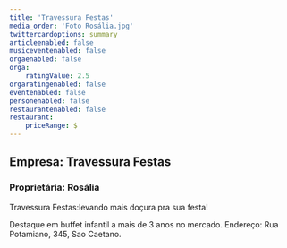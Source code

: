 ```yaml
---
title: 'Travessura Festas'
media_order: 'Foto Rosália.jpg'
twittercardoptions: summary
articleenabled: false
musiceventenabled: false
orgaenabled: false
orga:
    ratingValue: 2.5
orgaratingenabled: false
eventenabled: false
personenabled: false
restaurantenabled: false
restaurant:
    priceRange: $
---
```


## Empresa: Travessura Festas
### Proprietária: Rosália


Travessura Festas:levando mais doçura pra sua festa!

Destaque em buffet infantil a mais de 3 anos no mercado.
Endereço: Rua Potamiano, 345, Sao Caetano.